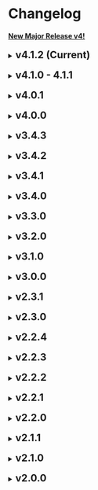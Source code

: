 # Changelog

#### [New Major Release v4!](#v4.0.0)

<details id="4.1.2">
<summary><b style="font-size: 20px;">v4.1.2 (Current)</b></summary>

- Fixed a bug on `<LifecycleProgress>` which, when the stages we're empty or null, the component would fail to render.
    - Please note that when your `stages` array is empty, is up to you to handle the UI of the component, since it's not possible to know what you want to show in that case, and a default UI would be misleading.
</details>
<br/>

<details id="v4.1.0">
<summary><b style="font-size: 20px;">v4.1.0 - 4.1.1</b></summary>

*Please note that a proper general documentation on Storybook of the changes in v4 is still in progress.*

This version fixes the previous mentioned problems which the `style.css` was being imported on every file, now it's only imported on the component which is being used(`<LifecycleProgress>`, `<Tooltip>` and `<StickerCard>`).

Please note that if import one of these components only using `import {} from 'trentim-react-sdk'`, you'll need to import the `style.css` file as well, as the following example:

```ts
//Styles will not be applied
import { Tooltip } from 'trentim-react-sdk';
//Styles will be applied
import { Tooltip } from 'trentim-react-sdk';
import 'trentim-react-sdk/dist/style.css';
//Styles will be applied
import { Tooltip } from 'trentim-react-sdk/Tooltip';
```

- Fixed a huge problem which `react-dom` was being imported on every component that uses any of `@fluentui/react` components.
- The `fieldName` prop from `TColumn<T>` (which is the type of the `columns` prop from `<GridView>`) will have the same value from the `key` prop and doesn't need to be passed anymore.
</details>
<br/>

<details id="v4.0.1">
<summary><b style="font-size: 20px;">v4.0.1</b></summary>

- Marked `onRenderItemColumn` from `IGridView` as optional again.
</details>
<br/>
<details id="v4.0.0">
<summary><b style="font-size: 20px;">v4.0.0</b></summary>

Many new changes in this release, with new styles and behaviors for previous components, removal of previous deprecated functions and components, structure change, how to use the library, and more.

A fully new documentation of all the features on storybook will be available **as soon as possible**.

The library is now fully tree-shakable, so you can import only the functionalities you need, this can result on smaller bundle sizes.
You can also import everything from `trentim-react-sdk`, but this is not recommended since it can result on some side effects.

Every component can be individually imported, similar to how it was on v1. this means that you should import functionalities like this:

~~Note: There is a known problem where all the components are importing the `styles.css` as well, this will be fixed~~ (Fixed on 4.1.1)

```ts dark
import {IFrame} from 'trentim-react-sdk/IFrame';
import {ConditionalWrapper} from 'trentim-react-sdk/ConditionalWrapper';
import {Tooltip} from 'trentim-react-sdk/Tooltip';
import {GridView} from 'trentim-react-sdk/GridView';
import {StickerCard} from 'trentim-react-sdk/StickerCard';
import {LifecycleProgress} from 'trentim-react-sdk/LifecycleProgress';
import { /*Some hook*/ } from 'trentim-react-sdk/hooks';
import { /*Some utility function*/ } from 'trentim-react-sdk/helpers';
import { /*Some decorator*/ } from 'trentim-react-sdk/decorators';
//Prefer import type, since there's no implementation on this folder.
import type {/*A type or interface*/} from 'trentim-react-sdk/models';
```

#### Breaking Changes
- The library does not use `styled-components` anymore on it's components (`<LifecycleProgress>`, `<Tooltip>` and `<StickerCard>`), instead everything was remade to purely use only CSS (SASS) and JavaScript only. This change was made to reduce the bundle size of the library, and to make it more flexible to use on other projects, since `styled-components` is not our design of styling implementation.


- Removed all features marked as deprecated in previous versions, this includes:
    - `<Card>` component was removed, and all it's reference on the `<GridView/>` component, such as `renderAs` and other card related props. 
    - `<UploadButton>` component was removed, please use the `useFileUpload` hook instead if necessary.
    - `CacheHandler` class was removed, since it was deprecated and not used anymore.
    - `getMimeType` method from `ConverterOptions` and the references to `IMimeConverter` on the class was removed.
    - The `SPFxUtils` class was removed, **but** the method `registerLiveReload` is still available as a standalone function.
    - The `FileUtils` class was removed, **but all** the methods is still available as standalone functions, although none of they uses the references to `IMimeConverter` anymore.
    - The `Utils` class was removed, **but all** the methods is still available as standalone functions.
    - `useEscape`, `useRefWithCallback` and `useEvent` hooks were removed, none of them had a real use. (And `useEvent` is not supposed to be implemented by this library).
    - Many props from `<LifecycleProgress>` was removed/changed, please view the component docs for more info.
    - All the interfaces related to these removed features were removed as well.

    
    (See more about the standalone functions on `Helper` docs on Storybook.)

- Many visual changes were made for the `<LifecycleProgress>` component, resulting in a more modern and clean look.
    - The interface `ILifecycleProgressProps` was changed, please view the component docs for more info.
    - The component no longer uses scrolling feature (So no longer importing `useIsOverflow`), now the stages are changed by 
    clicking on the arrows on the sides of the component.
    - The component focus on our internal company design philosophy, this does not mean that it's not customizable.
- `onRenderCustomComponent` prop from `IGridView` was renamed to `onRenderCustomRow`.
- `classNames` prop from `IStickerCardProps` was marked as deprecated, and will be removed in the next major release.
</details>
<br/>

<details id="v3.4.3">
<summary><b style="font-size: 20px;">v3.4.3</b></summary>

- Fixed `<LifecycleProgress/>` `indicatorColor` background-color to not be applied on fluentui `<Icon/>` background.
</details>
<br/>

<details id="v3.4.2">
<summary><b style="font-size: 20px;">v3.4.2</b></summary>

- When the `<StickerCard/>` is rendered with `isEditModeEnabled={true}`, only the new added stickers are going to have the TextField opened by default, pre-loaded `stickers` from state doesn't have the TextField opened by default.
- Added a new **`readonly`** property to `IStickerItem<T>` named `renderedOnce` which is going to be set to `true` when the sticker is added for the first time, this property should not be changed, and `onBeforeAddSticker` will just ignore modifications on it.
- With that, `onBeforeAddSticker` signature ype now omits `renderedOnce` property.
</details>
<br/>

<details id="v3.4.1">
<summary><b style="font-size: 20px;">v3.4.1</b></summary>

- Fixed the style of `<LifecycleProgress>` stage when it's completed, increasing it's size and correcting it's color.
</details>
<br/>

<details id="v3.4.0">
<summary><b style="font-size: 20px;">v3.4.0</b></summary>

This release adds a new component `<StickerCard>`, which is going to be the only card component on the future, and making `<Card />` deprecated. And talking about depreciation, some features were also marked as deprecated, and will be removed in the next major release.
    
- Fixed the bug where the `<LifecycleProgress>` prop types was not being shown when using the component.
- Added a new component called `<StickerCard>`, please wait for our new Storybook page about this component with it's documentation.
    - Maybe there will be some tiny changes on the hotfix releases.
- `SPFxUtils` class has been marked as deprecated, due to the lack of real motive of being a separated class and the only thing used being the `registerLiveReload` method (Which is still going to exist as a isolated function).
- `Utils.getSearchParamsAsObject` now logs when an error occurs while parsing the search params.

For the moment there are not documentation for the new card component, but it will be added soon.
</details>
<br/>

<details id="v3.3.0">
<summary><b style="font-size: 20px;">v3.3.0</b></summary>

This is a minor release that focus on fixing the `<Tooltip>` component bugs related to it's direction, so now it basically works as expected.
- Added a optional property to `<Tooltip>` called `enableParentOverflow`, which is **not** recommended to be set to `true`, only if you **truly** need that to occurs.
- Added a better documentation and examples to the `Utils` class methods.
- The `fieldName` overwritten property from `<GridView>` has been marked as deprecated, and the component no longer uses it anywhere.
- Changed `<Tooltip>` z-index from `1` to `9999`.
- General fixes and changes to the `<Tooltip>` component.
</details>
<br/>

<details id="v3.2.0">
<summary><b style="font-size: 20px;">v3.2.0</b></summary>

- Reduced the bundle size of the package, removing the unnecessary flunetui components from the final bundle, and not being lazy loaded anymore.
- Added a new hook called `useFileUpload`, please read the documentation on the storybook page for more details.
- The `direction` property from the `Tooltip` component does not support an enum anymore, instead it uses the raw string literals. (Since it was the same values)
- Some functionalities has been marked as deprecated, since they are going to be removed in the next major version. These are the deprecated functionalities:
    - UploadButton - Use the new hook `useFileUpload` instead, it's way more generic and works with any element.
    - useEscape - This hook wasn't very useful.
    - useEvent - Since this is going to be a official React Hook in the future, with way more advanced logic, we won't provide an basic version anymore.
    - useRefWithCallback - This hook wasn't very useful and may be considered an 'anti-pattern'.
    - The property `renderAs` from `GridView` is also going to be marked, but since it is not optional, it's not marked as deprecated yet.
- The parameter `manifest` from `SPFxUtils.registerLiveReload` type is now an `IBaseManifest` interface.
- Fixed the missing option in `ICacheOptions` `dateType` property.
</details>
<br/>

<details id="v3.1.0">
<summary><b style="font-size: 20px;">v3.1.0</b></summary>

This versions is an extension of the previous version minor fixes that are were all focused on `<LifeCycleProgress>` tiny fixes related to dynamic height due to the scroll behavior.
The difference is that the property `textColor` from `ILifecycleProgressProps` has been removed in order to provide a full customization to the span element with `stageTextStyle`.
</details>
<br/>

<details id="v3.0.0">
<summary><b style="font-size: 20px;">v3.0.0</b></summary>

This new major version focus on some aspects from the last previous released component `<LifecycleProgress>`, breaking name changes from some API methods, a new React hook, new types and some fixes.
Please view the storybook for more details of the new added features.

##### Breaking Changes
- The class `WebpartUtils` has been renamed to `SPFxUtils`, since it makes more sense, and more functionalities focused on the SPFx implementation can be added. Although the name change, no method has been changed for now.
- The name of the method `getNestedObject` from `Utils` has been renamed to `getDeepValue`, to be more concise with the name of the other methods `getDeepKeys` and `setDeepValue`.
- The properties `columnsHeight`, `containerHeight`, `gridTemplateColumn` and `infoColumnMaxWidth` from `<LifecycleProgress>` component has been removed.

##### Changes and Additions
- The stages items from `<LifecycleProgress>` no longer use the column grid layout for it's second column, now it's a flex layout where the columns grows in just one direction/row, and with a scroll if necessary.
- The optional `leftColumnHeight`, `rightColumnHeight`, `infoColumnWidth`, `stageMinWidth` and `stageHeight` properties added to the `ILifecycleProgressProps` interface.
- Adaptable height of the `<LifecycleProgress>` when the scroll is necessary.
- Two new utility types have been added: `CSSSizeUnit` and `CSSNumberFormat`, which both are used internally on `ILifecycleProgressProps`.
- A new custom React hooks called `useIsOverflow` has been added. Which can be used to determine whether an element is being overflowed or not.
- Fixed the problem from the method `getSearchParamsAsObject` from the `Utils` class where the values of the keys were being lowercased instead of the actual keys.
</details>
<br/>

<details id="v2.3.1">
<summary><b style="font-size: 20px;">v2.3.1</b></summary>

- Fixed the dumbest mistake of `2.3.0`, where the method `getSearchParamsAsObject` didn't return.
</details>
<br/>

<details id="v2.3.0">
<summary><b style="font-size: 20px;">v2.3.0</b></summary>

- Added a new utility method `getSearchParamsAsObject` to the `Utils` class.
</details>
<br/>

<details id="v2.2.4">
<summary><b style="font-size: 20px;">v2.2.4</b></summary>

- Added a new property to the `<GridView>` component: `leftHeaderSpace` inside `headerOptions`, which is a `React.ReactNode` element that can be placed on the left side of the header, using the previous free space from the header.
</details>
<br/>

<details id="v2.2.3">
<summary><b style="font-size: 20px;">v2.2.3</b></summary>

- The same fix from the previous version, with the value also being changed to inactive indicators.
</details>
<br/>

<details id="v2.2.2">
<summary><b style="font-size: 20px;">v2.2.2</b></summary>

- Changed the size of the indicator from `LifecycleProgress` from 24px to 20px, removing the unnecessary border when the stage is not active.
</details>
<br/>

<details id="v2.2.1">
<summary><b style="font-size: 20px;">v2.2.1</b></summary>

- Fixed a bug, where the progress bar color from `LifecycleProgress` was using the `stageBgColor` property instead of the `indicatorColor` property.
</details>
<br/>

<details id="v2.2.0">
<summary><b style="font-size: 20px;">v2.2.0</b></summary>

- Fixed the `react` and `react-dom` dependencies to correctly use `^16.9.0` by default, which the core library uses, changing to the classic `jsxRuntime` on vite.
</details>
<br/>

<details id="v2.1.1">
<summary><b style="font-size: 20px;">v2.1.1</b></summary>

- Fixed how `LifecycleProgress` renders the keys from it's children.
</details>
<br/>

<details id="v2.1.0">
<summary><b style="font-size: 20px;">v2.1.0</b></summary>

- Created a new component called `LifecycleProgress`, in which it was used and implemented in a non-generic way internally in our company, and now is public and generic.
Please view the documentation for more information.
</details>
<br/>

<details id="v2.0.0">
<summary><b style="font-size: 20px;">v2.0.0</b></summary>

Although this is a major release, not many aspects from functionalities have changed.
The main goal of this release is to change the internal way of how the library is bundled and structured, 
changing from all the complicated and manual webpack4 configuration to a simple and easy to use configuration using `vite`, from both the library itself and the development/test environment.
With an easy to deploy, test and way faster build process, it will be a lot easier for us to maintain the library.

To import all the functionalities of the library, you only need to import from the library itself, and not the `dist` folder anymore:
```ts
    import {GridView, Utils} from 'trentim-react-sdk';
```

#### Changes:
- All the utilities types are now exported from the `bakutils-types` module, which is a separate package.
- All the imports now comes from `trentim-react-sdk` only.
- The way how files are bundled is now changed to use `vite` instead of `webpack4` boilerplate from `dyna-ts-react-module-boilerplate`.
- For now, the storybook documentation doesn't support automatically generated types from the components, but it will be re-added soon.
</details>
<br/>